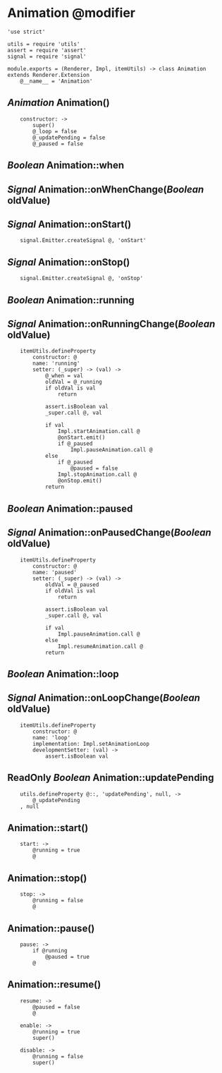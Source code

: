 Animation @modifier
===================

	'use strict'

	utils = require 'utils'
	assert = require 'assert'
	signal = require 'signal'

	module.exports = (Renderer, Impl, itemUtils) -> class Animation extends Renderer.Extension
		@__name__ = 'Animation'

*Animation* Animation()
-----------------------

		constructor: ->
			super()
			@_loop = false
			@_updatePending = false
			@_paused = false

*Boolean* Animation::when
-------------------------

## *Signal* Animation::onWhenChange(*Boolean* oldValue)

*Signal* Animation::onStart()
-----------------------------

		signal.Emitter.createSignal @, 'onStart'

*Signal* Animation::onStop()
----------------------------

		signal.Emitter.createSignal @, 'onStop'

*Boolean* Animation::running
----------------------------

## *Signal* Animation::onRunningChange(*Boolean* oldValue)

		itemUtils.defineProperty
			constructor: @
			name: 'running'
			setter: (_super) -> (val) ->
				@_when = val
				oldVal = @_running
				if oldVal is val
					return

				assert.isBoolean val
				_super.call @, val

				if val
					Impl.startAnimation.call @
					@onStart.emit()
					if @_paused
						Impl.pauseAnimation.call @
				else
					if @_paused
						@paused = false
					Impl.stopAnimation.call @
					@onStop.emit()
				return

*Boolean* Animation::paused
---------------------------

## *Signal* Animation::onPausedChange(*Boolean* oldValue)

		itemUtils.defineProperty
			constructor: @
			name: 'paused'
			setter: (_super) -> (val) ->
				oldVal = @_paused
				if oldVal is val
					return

				assert.isBoolean val
				_super.call @, val

				if val
					Impl.pauseAnimation.call @
				else
					Impl.resumeAnimation.call @
				return

*Boolean* Animation::loop
-------------------------

## *Signal* Animation::onLoopChange(*Boolean* oldValue)

		itemUtils.defineProperty
			constructor: @
			name: 'loop'
			implementation: Impl.setAnimationLoop
			developmentSetter: (val) ->
				assert.isBoolean val

ReadOnly *Boolean* Animation::updatePending
-------------------------------------------

		utils.defineProperty @::, 'updatePending', null, ->
			@_updatePending
		, null

Animation::start()
------------------

		start: ->
			@running = true
			@

Animation::stop()
-----------------

		stop: ->
			@running = false
			@

Animation::pause()
------------------

		pause: ->
			if @running
				@paused = true
			@

Animation::resume()
-------------------

		resume: ->
			@paused = false
			@

		enable: ->
			@running = true
			super()

		disable: ->
			@running = false
			super()
